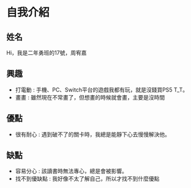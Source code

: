 # 自我介紹
## 姓名
Hi，我是二年勇班的17號，周宥嘉
## 興趣
* 打電動 : 手機、PC、Switch平台的遊戲我都有玩，就是沒錢買PS5 T_T。
* 畫畫 : 雖然現在不常畫了，但想畫的時候就會畫，主要是沒時間
## 優點
* 很有耐心 : 遇到破不了的關卡時，我總是能靜下心去慢慢解決他。
## 缺點
* 容易分心 : 該讀書時無法專心，總是會被影響。
* 找不到優缺點 : 我好像不太了解自己，所以才找不到什麼優點
